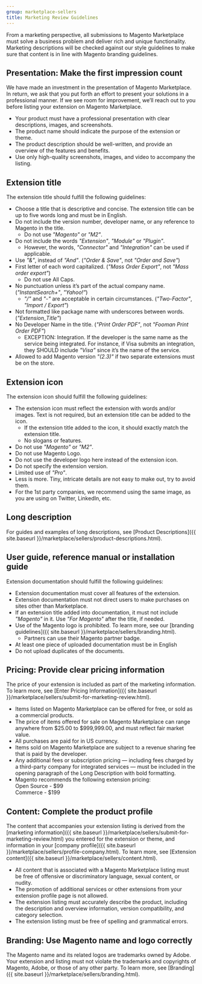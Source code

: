 ```yaml
---
group: marketplace-sellers
title: Marketing Review Guidelines
---
```


From a marketing perspective, all submissions to Magento Marketplace must solve a business problem and deliver rich and unique functionality. Marketing descriptions will be checked against our style guidelines to make sure that content is in line with Magento branding guidelines.

## Presentation: Make the first impression count

We have made an investment in the presentation of Magento Marketplace. In return, we ask that you put forth an effort to present your solutions in a professional manner. If we see room for improvement, we’ll reach out to you before listing your extension on Magento Marketplace.

*  Your product must have a professional presentation with clear descriptions, images, and screenshots.
*  The product name should indicate the purpose of the extension or theme.
*  The product description should be well-written, and provide an overview of the features and benefits.
*  Use only high-quality screenshots, images, and video to accompany the listing.

## Extension title

The extension title should fulfill the following guidelines:

*  Choose a title that is descriptive and concise. The extension title can be up to five words long and must be in English.
*  Do not include the version number, developer name, or any reference to Magento in the title.
   *  Do not use _"Magento"_ or _"M2"_.
*  Do not include the words _"Extension"_, _"Module"_ or _"Plugin"_.
   *  However, the words, _"Connector"_ and _"Integration"_ can be used if applicable.
*  Use _"&"_, instead of _"And"_. (_"Order & Save"_, not _"Order and Save"_)
*  First letter of each word capitalized. (_"Mass Order Export"_, not _"Mass order export"_)
   *  Do not use All Caps.
*  No punctuation unless it’s part of the actual company name. (_"InstantSearch+"_, _"Yahoo!"_)
   *  _"/"_ and _"-"_ are acceptable in certain circumstances. (_"Two-Factor"_, _"Import / Export"_)
*  Not formatted like package name with underscores between words. (_"Extension_Title"_)
*  No Developer Name in the title. (_"Print Order PDF"_, not _"Fooman Print Order PDF"_)
   *  EXCEPTION: Integration. If the developer is the same name as the service being integrated. For instance, if Visa submits an integration, they SHOULD include _"Visa"_ since it’s the name of the service.
*  Allowed to add Magento version _"(2.3)"_ if two separate extensions must be on the store.

## Extension icon

The extension icon should fulfill the following guidelines:

*  The extension icon must reflect the extension with words and/or images.
   Text is not required, but an extension title can be added to the icon.
   *  If the extension title added to the icon, it should exactly match the extension title.
   *  No slogans or features.
*  Do not use _"Magento"_ or _"M2"_.
*  Do not use Magento Logo.
*  Do not use the developer logo here instead of the extension icon.
*  Do not specify the extension version.
*  Limited use of _"Pro"_.
*  Less is more. Tiny, intricate details are not easy to make out, try to avoid them.
*  For the 1st party companies, we recommend using the same image, as you are using on Twitter, LinkedIn, etc.

## Long description

For guides and examples of long descriptions, see [Product Descriptions]({{ site.baseurl }}/marketplace/sellers/product-descriptions.html).

## User guide, reference manual or installation guide

Extension documentation should fulfill the following guidelines:

*  Extension documentation must cover all features of the extension.
*  Extension documentation must not direct users to make purchases on sites other than Marketplace.
*  If an extension title added into documentation, it must not include _"Magento"_ in it. Use _"For Magento"_ after the title, if needed.
*  Use of the Magento logo is prohibited. To learn more, see our [branding guidelines]({{ site.baseurl }}/marketplace/sellers/branding.html).
   *  Partners can use their Magento partner badge.
*  At least one piece of uploaded documentation must be in English
*  Do not upload duplicates of the documents.

## Pricing: Provide clear pricing information

The price of your extension is included as part of the marketing information. To learn more, see [Enter Pricing Information]({{ site.baseurl }}/marketplace/sellers/submit-for-marketing-review.html).

*  Items listed on Magento Marketplace can be offered for free, or sold as a commercial products.
*  The price of items offered for sale on Magento Marketplace can range anywhere from $25.00 to $999,999.00, and must reflect fair market value.
*  All purchases are paid for in US currency.
*  Items sold on Magento Marketplace are subject to a revenue sharing fee that is paid by the developer.
*  Any additional fees or subscription pricing — including fees charged by a third-party company for integrated services — must be included in the opening paragraph of the Long Description with bold formatting.
*  Magento recommends the following extension pricing:<br />
   Open Source - $99<br />
   Commerce - $199

## Content: Complete the product profile

The content that accompanies your extension listing is derived from the [marketing information]({{ site.baseurl }}/marketplace/sellers/submit-for-marketing-review.html) you entered for the extension or theme, and information in your [company profile]({{ site.baseurl }}/marketplace/sellers/profile-company.html). To learn more, see [Extension content]({{ site.baseurl }}/marketplace/sellers/content.html).

*  All content that is associated with a Magento Marketplace listing must be free of offensive or discriminatory language, sexual content, or nudity.
*  The promotion of additional services or other extensions from your extension profile page is not allowed.
*  The extension listing must accurately describe the product, including the description and overview information, version compatibility, and category selection.
*  The extension listing must be free of spelling and grammatical errors.

## Branding: Use Magento name and logo correctly

The Magento name and its related logos are trademarks owned by Adobe. Your extension and listing must not violate the trademarks and copyrights of Magento, Adobe, or those of any other party. To learn more, see [Branding]({{ site.baseurl }}/marketplace/sellers/branding.html).
